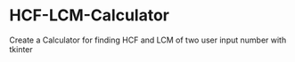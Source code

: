 # HCF-LCM-Calculator
Create a Calculator for finding HCF and LCM of two user input number with tkinter
